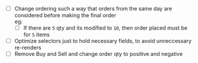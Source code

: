 - [ ] Change ordering such a way that orders from the same day are considered before making the final order
<br/>eg: 
  - [ ] If there are `5` qty and its modified to `10`, then order placed must be for `5` items
- [ ] Optimize selectors just to hold necessary fields, to avoid unneccessary re-renders
- [ ] Remove Buy and Sell and change order qty to positive and negative